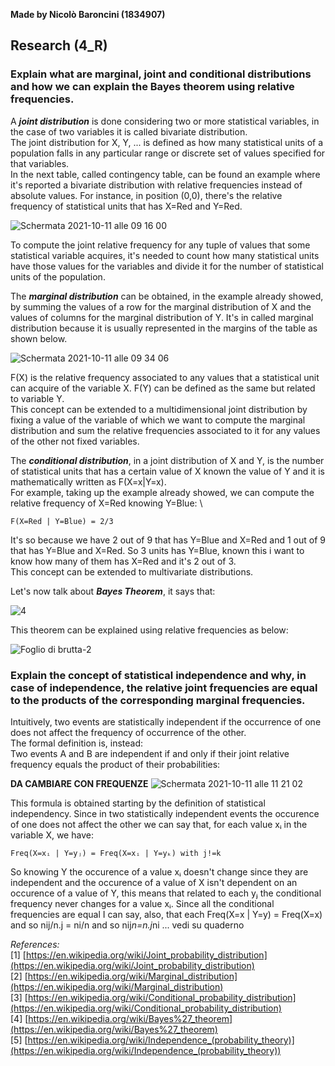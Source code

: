 **Made by Nicolò Baroncini (1834907)**

## Research (4_R)
### Explain what are marginal, joint and conditional distributions and how we can explain the Bayes theorem using relative frequencies.
A ***joint distribution*** is done considering two or more statistical variables, in the case of two variables it is called bivariate distribution. \
The joint distribution for X, Y, ... is defined as how many statistical units of a population falls in any particular range or discrete set of values specified for that variables. \
In the next table, called contingency table, can be found an example where it's reported a bivariate distribution with relative frequencies instead of absolute values. For instance, in position (0,0), there's the relative frequency of statistical units that has X=Red and Y=Red.

![Schermata 2021-10-11 alle 09 16 00](https://user-images.githubusercontent.com/78324346/136748067-9e54d3d1-08dd-451d-b2d9-592350a21a8f.png)

To compute the joint relative frequency for any tuple of values that some statistical variable acquires, it's needed to count how many statistical units have those values for the variables and divide it for the number of statistical units of the population.

The ***marginal distribution*** can be obtained, in the example already showed, by summing the values of a row for the marginal distribution of X and the values of columns for the marginal distribution of Y. It's in called marginal distribution because it is usually represented in the margins of the table as shown below.

![Schermata 2021-10-11 alle 09 34 06](https://user-images.githubusercontent.com/78324346/136750378-cb05c757-d9b4-4418-b075-f1aa2ce724ca.png)

F(X) is the relative frequency associated to any values that a statistical unit can acquire of the variable X. F(Y) can be defined as the same but related to variable Y. \
This concept can be extended to a multidimensional joint distribution by fixing a value of the variable of which we want to compute the marginal distribution and sum the relative frequencies associated to it for any values of the other not fixed variables. 

The ***conditional distribution***, in a joint distribution of X and Y, is the number of statistical units that has a certain value of X known the value of Y and it is mathematically written as F(X=x|Y=x). \
For example, taking up the example already showed, we can compute the relative frequency of X=Red knowing Y=Blue: \
```
F(X=Red | Y=Blue) = 2/3 
```
It's so because we have 2 out of 9 that has Y=Blue and X=Red and 1 out of 9 that has Y=Blue and X=Red. So 3 units has Y=Blue, known this i want to know how many of them has X=Red and it's 2 out of 3. \
This concept can be extended to multivariate distributions.

Let's now talk about ***Bayes Theorem***, it says that:

![4](https://user-images.githubusercontent.com/78324346/136758460-2a27d5c8-58c5-4e43-94ed-177a3fa6e220.png)

This theorem can be explained using relative frequencies as below:

![Foglio di brutta-2](https://user-images.githubusercontent.com/78324346/136764231-d0f3cfa8-e196-4adc-ae99-8f1aa29b9cd6.jpg)

### Explain the concept of statistical independence and why, in case of independence, the relative joint frequencies are equal to the products of the corresponding marginal frequencies.
Intuitively, two events are statistically independent if the occurrence of one does not affect the frequency of occurrence of the other. \
The formal definition is, instead:\
Two events A and B are independent  if and only if their joint relative frequency equals the product of their probabilities:

**DA CAMBIARE CON FREQUENZE**
![Schermata 2021-10-11 alle 11 21 02](https://user-images.githubusercontent.com/78324346/136765991-d99292bc-9b6b-4652-9377-c5b4069f968a.png)

This formula is obtained starting by the definition of statistical independency. Since in two statistically independent events the occurence of one does not affect the other we can say that, for each value xᵢ in the variable X, we have:
```
Freq(X=xᵢ | Y=yⱼ) = Freq(X=xᵢ | Y=yₖ) with j!=k
```
So knowing Y the occurence of a value xᵢ doesn't change since they are independent and the occurence of a value of X isn't dependent on an occurence of a value of Y, this means that related to each yⱼ the conditional frequency never changes for a value xᵢ.
Since all the conditional frequencies are equal I can say, also, that each
Freq(X=x | Y=y) = Freq(X=x) and so nij/n.j = ni/n and so nij*n=n.j*ni ... vedi su quaderno

*References:* \
[1] [https://en.wikipedia.org/wiki/Joint_probability_distribution](https://en.wikipedia.org/wiki/Joint_probability_distribution) \
[2] [https://en.wikipedia.org/wiki/Marginal_distribution](https://en.wikipedia.org/wiki/Marginal_distribution) \
[3] [https://en.wikipedia.org/wiki/Conditional_probability_distribution](https://en.wikipedia.org/wiki/Conditional_probability_distribution) \
[4] [https://en.wikipedia.org/wiki/Bayes%27_theorem](https://en.wikipedia.org/wiki/Bayes%27_theorem) \
[5] [https://en.wikipedia.org/wiki/Independence_(probability_theory)](https://en.wikipedia.org/wiki/Independence_(probability_theory))

